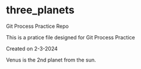 # three_planets
Git Process Practice Repo


This is a pratice file designed for Git Process Practice

Created on 2-3-2024

Venus is the 2nd planet from the sun.